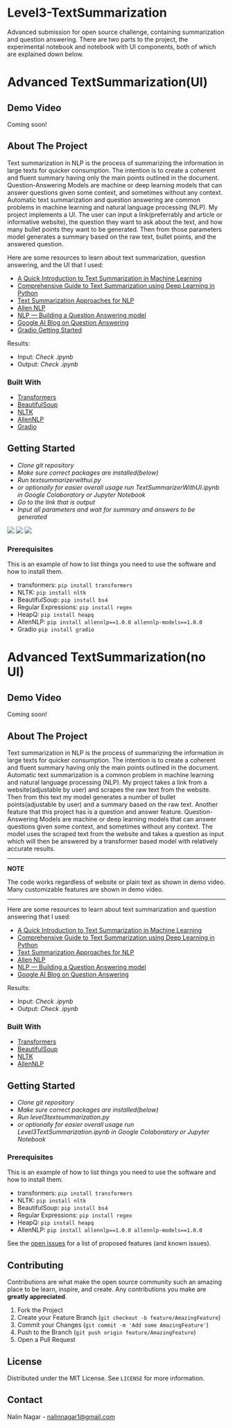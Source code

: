 # Level3-TextSummarization
Advanced submission for open source challenge, containing summarization and question answering. There are two parts to the project, the experimental notebook and notebook with UI components, both of which are explained down below.


<!-- UI -->

# Advanced TextSummarization(UI)

## Demo Video

Coming soon!

<!-- ABOUT THE PROJECT -->
## About The Project

Text summarization in NLP is the process of summarizing the information in large texts for quicker consumption. The intention is to create a coherent and fluent summary having only the main points outlined in the document. Question-Answering Models are machine or deep learning models that can answer questions given some context, and sometimes without any context. Automatic text summarization and question answering are common problems in machine learning and natural language processing (NLP). My project implements a UI. The user can input a link(preferrably and article or informative website), the question they want to ask about the text, and how many bullet points they want to be generated. Then from those parameters model generates a summary based on the raw text, bullet points, and the answered question.

Here are some resources to learn about text summarization, question answering, and the UI that I used:

* [A Quick Introduction to Text Summarization in Machine Learning](https://towardsdatascience.com/a-quick-introduction-to-text-summarization-in-machine-learning-3d27ccf18a9f)
* [Comprehensive Guide to Text Summarization using Deep Learning in Python](https://www.analyticsvidhya.com/blog/2019/06/comprehensive-guide-text-summarization-using-deep-learning-python/)
* [Text Summarization Approaches for NLP](https://www.machinelearningplus.com/nlp/text-summarization-approaches-nlp-example/)
* [Allen NLP](https://github.com/allenai/allennlp)
* [NLP — Building a Question Answering model](https://towardsdatascience.com/nlp-building-a-question-answering-model-ed0529a68c54)
* [Google AI Blog on Question Answering](https://ai.googleblog.com/2021/03/progress-and-challenges-in-long-form.html)
* [Gradio Getting Started](https://gradio.app/getting_started)
 

Results: 
* Input: *Check .ipynb*
* Output: *Check .ipynb*

### Built With

* [Transformers](https://huggingface.co)
* [BeautifulSoup](https://www.crummy.com/software/BeautifulSoup/bs4/doc/)
* [NLTK](https://www.nltk.org)
* [AllenNLP](https://allennlp.org/)
* [Gradio](https://gradio.app/)


<!-- GETTING STARTED -->
## Getting Started

* *Clone git repository*
* *Make sure correct packages are installed(below)*
* *Run textsummarizerwithui.py*
* *or optionally for easier overall usage run TextSummarizerWithUI.ipynb in Google Colaboratory or Jupyter Notebook*
* *Go to the link that is output*
* *Input all parameters and wait for summary and answers to be generated*

![](https://user-images.githubusercontent.com/36611240/128745707-355dde6e-cb24-46c3-b3ff-636faced591b.png)
![](https://user-images.githubusercontent.com/36611240/128744426-cf5558fa-0933-481a-9f35-12787e91dda6.png)
![](https://user-images.githubusercontent.com/36611240/128745358-77d7dc59-2df7-416e-8482-280cf4db210d.png)



### Prerequisites

This is an example of how to list things you need to use the software and how to install them.
* transformers:
  ```pip install transformers```
* NLTK:
  ```pip install nltk```
* BeautifulSoup:
  ```pip install bs4```
* Regular Expressions:
  ```pip install regex```
* HeapQ:
  ```pip install heapq```
* AllenNLP:
  ```pip install allennlp==1.0.0 allennlp-models==1.0.0```
* Gradio
 ```pip install gradio```


<!-- no UI -->

# Advanced TextSummarization(no UI)

## Demo Video

Coming soon!

<!-- ABOUT THE PROJECT -->
## About The Project

Text summarization in NLP is the process of summarizing the information in large texts for quicker consumption. The intention is to create a coherent and fluent summary having only the main points outlined in the document. Automatic text summarization is a common problem in machine learning and natural language processing (NLP). My project takes a link from a website(adjustable by user) and scrapes the raw text from the website. Then from this text my model generates a number of bullet points(adjustable by user) and a summary based on the raw text. Another feature that this project has is a question and answer feature. Question-Answering Models are machine or deep learning models that can answer questions given some context, and sometimes without any context. The model uses the scraped text from the website and takes a question as input which will then be answered by a transformer based model with relatively accurate results.

---
**NOTE**

The code works regardless of website or plain text as shown in demo video. Many customizable features are shown in demo video.

---


Here are some resources to learn about text summarization and question answering that I used:

* [A Quick Introduction to Text Summarization in Machine Learning](https://towardsdatascience.com/a-quick-introduction-to-text-summarization-in-machine-learning-3d27ccf18a9f)
* [Comprehensive Guide to Text Summarization using Deep Learning in Python](https://www.analyticsvidhya.com/blog/2019/06/comprehensive-guide-text-summarization-using-deep-learning-python/)
* [Text Summarization Approaches for NLP](https://www.machinelearningplus.com/nlp/text-summarization-approaches-nlp-example/)
* [Allen NLP](https://github.com/allenai/allennlp)
* [NLP — Building a Question Answering model](https://towardsdatascience.com/nlp-building-a-question-answering-model-ed0529a68c54)
* [Google AI Blog on Question Answering](https://ai.googleblog.com/2021/03/progress-and-challenges-in-long-form.html)
 

Results: 
* Input: *Check .ipynb*
* Output: *Check .ipynb*

### Built With

* [Transformers](https://huggingface.co)
* [BeautifulSoup](https://www.crummy.com/software/BeautifulSoup/bs4/doc/)
* [NLTK](https://www.nltk.org)
* [AllenNLP](https://allennlp.org/)


<!-- GETTING STARTED -->
## Getting Started

* *Clone git repository*
* *Make sure correct packages are installed(below)*
* *Run level3textsummarization.py*
* *or optionally for easier overall usage run Level3TextSummarization.ipynb in Google Colaboratory or Jupyter Notebook*

### Prerequisites

This is an example of how to list things you need to use the software and how to install them.
* transformers:
  ```pip install transformers```
* NLTK:
  ```pip install nltk```
* BeautifulSoup:
  ```pip install bs4```
* Regular Expressions:
  ```pip install regex```
* HeapQ:
  ```pip install heapq```
* AllenNLP:
  ```pip install allennlp==1.0.0 allennlp-models==1.0.0```


See the [open issues](https://github.com/NNDEV1/Level3-TextSummarization/issues) for a list of proposed features (and known issues).



<!-- CONTRIBUTING -->
## Contributing

Contributions are what make the open source community such an amazing place to be learn, inspire, and create. Any contributions you make are **greatly appreciated**.

1. Fork the Project
2. Create your Feature Branch (`git checkout -b feature/AmazingFeature`)
3. Commit your Changes (`git commit -m 'Add some AmazingFeature'`)
4. Push to the Branch (`git push origin feature/AmazingFeature`)
5. Open a Pull Request



<!-- LICENSE -->
## License

Distributed under the MIT License. See `LICENSE` for more information.



<!-- CONTACT -->
## Contact

Nalin Nagar - nalinnagar1@gmail.com





